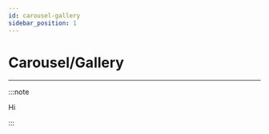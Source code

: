 ```yaml
---
id: carousel-gallery
sidebar_position: 1
---
```


# Carousel/Gallery

---------------

:::note

Hi

:::